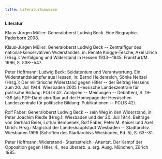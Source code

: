 ```yaml
---
title: Literaturhinweise
---
```


**Literatur**

Klaus-Jürgen Müller: Generaloberst Ludwig Beck. Eine Biographie.
Paderborn 2008.

Klaus-Jürgen Müller: Generaloberst Ludwig Beck -- Zentralfigur des
national-konservativen Widerstandes, in: Renate Knigge-Tesche, Axel
Ulrich (Hrsg.): Verfolgung und Widerstand in Hessen 1933--1945.
Frankfurt/M. 1996, S. 538--547.

Peter Hoffmann: Ludwig Beck: Soldatentum und Verantwortung. Ein
Widerstandskämpfer aus Hessen, in: Bernd Heidenreich, Sönke Neitzel
(Hrsg.): Der militärische Widerstand gegen Hitler -- der Beitrag Hessens
zum 20. Juli 1944. Wiesbaden 2005 (Hessische Landeszentrale für
politische Bildung: POLIS 42. Analysen -- Meinungen -- Debatten), S.
19--36 (als PDF-Datei abrufbar auf der Homepage der Hessischen
Landeszentrale für politische Bildung: Publikationen -- POLIS 42).

Rolf Faber: Generaloberst Ludwig Beck -- sein Weg in den Widerstand, in:
Peter Joachim Riedle (Hrsg.): Wiesbaden und der 20. Juli 1944. Beiträge
von Gerhard Beier, Lothar Bembenek, Rolf Faber, Peter M. Kaiser und Axel
Ulrich. Hrsg.: Magistrat der Landeshauptstadt Wiesbaden -- Stadtarchiv.
Wiesbaden 1996 (Schriften des Stadtarchivs Wiesbaden, Bd. 5), S. 63--81.

Peter Hoffmann: Widerstand ∙ Staatsstreich ∙ Attentat. Der Kampf der
Opposition gegen Hitler. 4., neu überarb. u. erg. Ausg. München, Zürich
1985.
